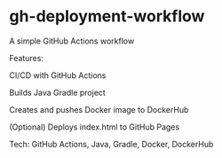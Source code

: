 # gh-deployment-workflow
A simple GitHub Actions workflow 

Features:

CI/CD with GitHub Actions

Builds Java Gradle project

Creates and pushes Docker image to DockerHub

(Optional) Deploys index.html to GitHub Pages

Tech: GitHub Actions, Java, Gradle, Docker, DockerHub

